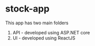 # stock-app
This app has two main folders

1. API - developed using ASP.NET core
2. UI - developed using ReactJS


